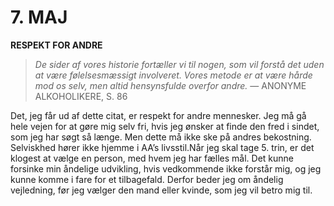 # 7. MAJ

**RESPEKT FOR ANDRE**

> *De sider af vores historie fortæller vi til nogen, som vil forstå det uden at være følelsesmæssigt involveret. Vores metode er at være hårde mod os selv, men altid hensynsfulde overfor andre.*
> — ANONYME ALKOHOLIKERE, S. 86

Det, jeg får ud af dette citat, er respekt for andre mennesker. Jeg må gå hele vejen for at gøre mig selv fri, hvis jeg ønsker at finde den fred i sindet, som jeg har søgt så længe. Men dette må ikke ske på andres bekostning. Selviskhed hører ikke hjemme i AA’s livsstil.Når jeg skal tage 5. trin, er det klogest at vælge en person, med hvem jeg har fælles mål. Det kunne forsinke min åndelige udvikling, hvis vedkommende ikke forstår mig, og jeg kunne komme i fare for et tilbagefald. Derfor beder jeg om åndelig vejledning, før jeg vælger den mand eller kvinde, som jeg vil betro mig til.
